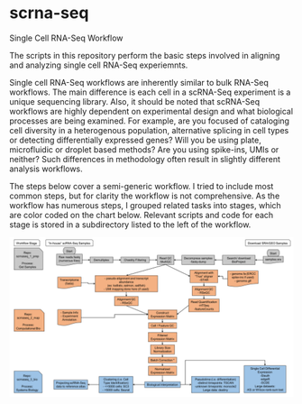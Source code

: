 # scrna-seq
Single Cell RNA-Seq Workflow

The scripts in this repository perform the basic steps involved in aligning and analyzing single cell RNA-Seq experiemnts.

Single cell RNA-Seq workflows are inherently similar to bulk RNA-Seq workflows. The main difference is each cell in a scRNA-Seq experiment is a unique sequencing library. Also, it should be noted that scRNA-Seq workflows are highly dependent on experimental design and what biological processes are being examined. For example, are you focused of cataloging cell diversity in a heterogenous population, alternative splicing in cell types or detecting differentially expressed genes? Will you be using plate, microfluidic or droplet based methods? Are you using spike-ins, UMIs or neither? Such differences in methodology often result in slightly different analysis workflows.

The steps below cover a semi-generic workflow. I tried to include most common steps, but for clarity the workflow is not comprehensive. As the workflow has numerous steps, I grouped related tasks into stages, which are color coded on the chart below. Relevant scripts and code for each stage is stored in a subdirectory listed to the left of the workflow.

![Alt text](https://github.com/ctrhodes/scRNA-seq/blob/master/scRNA-expanded.png?raw=true)

